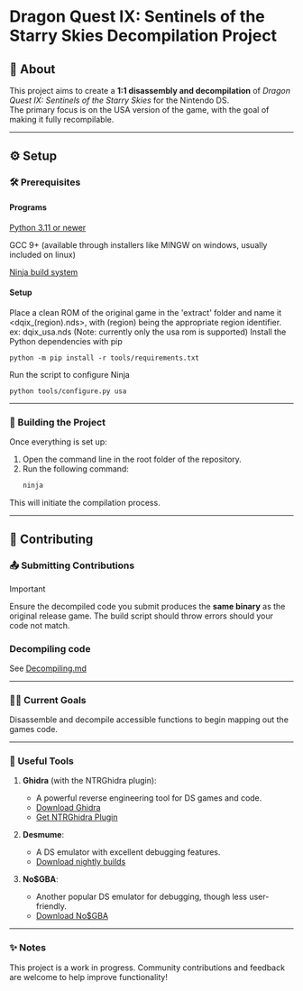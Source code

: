 # Dragon Quest IX: Sentinels of the Starry Skies Decompilation Project

## 📖 About
This project aims to create a **1:1 disassembly and decompilation** of *Dragon Quest IX: Sentinels of the Starry Skies* for the Nintendo DS.  
The primary focus is on the USA version of the game, with the goal of making it fully recompilable.

---

## ⚙️ Setup

### 🛠️ Prerequisites
#### Programs
[Python 3.11 or newer](https://www.python.org/downloads/)

GCC 9+ (available through installers like MINGW on windows, usually included on linux)

[Ninja build system](https://github.com/ninja-build/ninja/releases)

#### Setup
Place a clean ROM of the original game in the 'extract' folder and name it <dqix_(region).nds>, with (region) being the appropriate region identifier. ex: dqix_usa.nds
(Note: currently only the usa rom is supported)
Install the Python dependencies with pip
```shell
python -m pip install -r tools/requirements.txt
```
Run the script to configure Ninja
```shell
python tools/configure.py usa
```

---

### 🚀 Building the Project
Once everything is set up:
1. Open the command line in the root folder of the repository.
2. Run the following command:
   ```bash
   ninja
   ```
This will initiate the compilation process.

---

## 🤝 Contributing

### 📤 Submitting Contributions

> [!Important]
> Ensure the decompiled code you submit produces the **same binary** as the original release game. The build script should throw errors should your code not match.

### Decompiling code
See [Decompiling.md](Decompiling.md)

---

### 🧑‍💻 Current Goals
Disassemble and decompile accessible functions to begin mapping out the games code.

---

### 🔧 Useful Tools
1. **Ghidra** (with the NTRGhidra plugin):  
   - A powerful reverse engineering tool for DS games and code.  
   - [Download Ghidra](https://github.com/NationalSecurityAgency/ghidra/releases)  
   - [Get NTRGhidra Plugin](https://github.com/pedro-javierf/NTRGhidra/releases)
   
2. **Desmume**:  
   - A DS emulator with excellent debugging features.  
   - [Download nightly builds](https://desmume.org/download/)

3. **No$GBA**:  
   - Another popular DS emulator for debugging, though less user-friendly.  
   - [Download No$GBA](https://problemkaputt.de/gba.htm)

---

### ✨ Notes
This project is a work in progress. Community contributions and feedback are welcome to help improve functionality!

